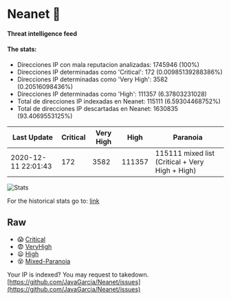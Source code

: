 # Neanet :hocho:
#### Threat intelligence feed
#### The stats:

- Direcciones IP con mala reputacion analizadas: 1745946 (100%)
- Direcciones IP determinadas como 'Critical':  172 (0.00985139288386%)
- Direcciones IP determinadas como 'Very High':  3582 (0.20516098436%)
- Direcciones IP determinadas como 'High':  111357 (6.37803231028)
- Total de direcciones IP indexadas en Neanet:  115111 (6.59304468752%)
- Total de direcciones IP descartadas en Neanet:  1630835 (93.4069553125%)

| Last Update | Critical | Very High | High | Paranoia |
| --- | --- | --- | --- | --- |
| 2020-12-11 22:01:43 | 172 | 3582 | 111357 | 115111 mixed list (Critical + Very High + High)|

![Stats](https://docs.google.com/spreadsheets/d/e/2PACX-1vSnaNMIXVabIpDJjufMlzH7poXnshF3mgd8Is1g9ytUEzVsP5my4Trn8f-xkoLLQ38xpL3HtmUexLo6/pubchart?oid=501124687&format=image)

For the historical stats go to: [link](/stats.csv)
## Raw
- :scream: [Critical](https://raw.githubusercontent.com/JavaGarcia/Neanet/master/blacklists/neanet_critical.txt)
- :fearful: [VeryHigh](https://raw.githubusercontent.com/JavaGarcia/Neanet/master/blacklists/neanet_veryHigh.txtt)
- :frowning: [High](https://raw.githubusercontent.com/JavaGarcia/Neanet/master/blacklists/neanet_high.txt)
- :dizzy_face: [Mixed-Paranoia](https://raw.githubusercontent.com/JavaGarcia/Neanet/master/blacklists/neanet_all.txt)


Your IP is indexed? You may request to takedown. [https://github.com/JavaGarcia/Neanet/issues](https://github.com/JavaGarcia/Neanet/issues)






























































































































































































































































































































































































































































































































































































































































































































































































































































































































































































































































































































































































































































































































































































































































































































































































































































































































































































































































































































































































































































































































































































































































































































































































































































































































































































































































































































































































































